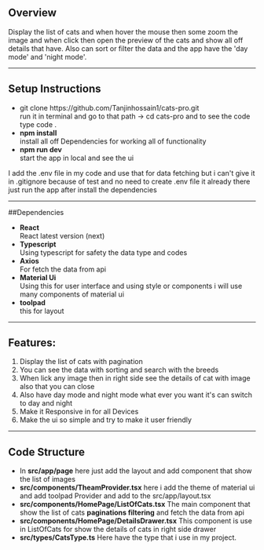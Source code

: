 
## Overview
Display the list of cats and when hover the mouse then some zoom the image and when click then open the preview of the cats and show all off details that have. Also can sort or filter the data and the app have the 'day mode' and 'night mode'.

<hr />

## Setup Instructions
<ul>
  <li>git clone https://github.com/Tanjinhossain1/cats-pro.git</li> run it in terminal and go to that path -> cd cats-pro and to see the code type code .
  <li><b>npm install</b></li> install all off Dependencies for working all of functionality
  <li><b>npm run dev</b></li> start the app in local and see the ui
</ul>
I add the .env file in my code and use that for data fetching but i can't give it in .gitignore because of test and no need to create .env file it already there just run the app after install the dependencies
<hr />

##Dependencies
<ul>
  <li><b>React</b></li> React latest version (next)
  <li><b>Typescript</b></li> Using typescript for safety the data type and codes
  <li><b>Axios</b></li> For fetch the data from api
  <li><b>Material Ui</b></li> Using this for user interface and using style or components i will use many components of material ui
  <li><b>toolpad</b></li> this for layout 
</ul>

<hr />

## Features:
<ol>
  <li>Display the list of cats with pagination </li>
  <li>You can see the data with sorting and search with the breeds </li>
  <li>When lick any image then in right side see the details of cat with image also that you can close</li>
  <li>Also have day mode and night mode what ever you want it's can switch to day and night</li>
  <li>Make it Responsive in for all Devices </li>
  <li>Make the ui so simple and try to make it user friendly </li>
</ol>

<hr />

## Code Structure
<ul>
  <li>In <b>src/app/page</b> here just add the layout and add component that show the list of images </li>
  <li><b>src/components/TheamProvider.tsx</b> here i add the theme of material ui and add toolpad Provider and add to the src/app/layout.tsx</li>
  <li><b>src/components/HomePage/ListOfCats.tsx</b> The main component that show the list of cats <b>paginations filtering</b> and fetch the data from api</li>
  <li><b>src/components/HomePage/DetailsDrawer.tsx</b> This component is use in ListOfCats for show the details of cats in right side drawer</li>
  <li><b>src/types/CatsType.ts</b> Here have the type that i use in my project.</li>
</ul>






